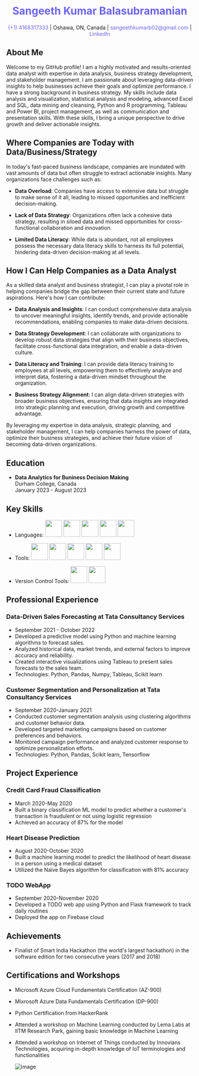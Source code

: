 <div align="center">
  <h1 style="color:#6C63FF;">Sangeeth Kumar Balasubramanian</h1>

  <p>
    <a href="tel:+14168317333" style="text-decoration:none; color:#6C63FF;">(+1) 4168317333</a> |
    Oshawa, ON, Canada |
    <a href="mailto:sangeethkumarb02@gmail.com" style="text-decoration:none; color:#6C63FF;">sangeethkumarb02@gmail.com</a> |
    <a href="https://www.linkedin.com/in/Sangeeth-kumar-18b5b915a" style="text-decoration:none; color:#6C63FF;">LinkedIn</a>
  </p>
</div>

## About Me
Welcome to my GitHub profile! I am a highly motivated and results-oriented data analyst with expertise in data analysis, business strategy development, and stakeholder management. I am passionate about leveraging data-driven insights to help businesses achieve their goals and optimize performance.
I have a strong background in business strategy. My skills include data analysis and visualization, statistical analysis and modeling, advanced Excel and SQL, data mining and cleansing, Python and R programming, Tableau and Power BI, project management, as well as communication and presentation skills. With these skills, I bring a unique perspective to drive growth and deliver actionable insights.

## Where Companies are Today with Data/Business/Strategy

In today's fast-paced business landscape, companies are inundated with vast amounts of data but often struggle to extract actionable insights. Many organizations face challenges such as:

- **Data Overload**: Companies have access to extensive data but struggle to make sense of it all, leading to missed opportunities and inefficient decision-making.

- **Lack of Data Strategy**: Organizations often lack a cohesive data strategy, resulting in siloed data and missed opportunities for cross-functional collaboration and innovation.

- **Limited Data Literacy**: While data is abundant, not all employees possess the necessary data literacy skills to harness its full potential, hindering data-driven decision-making at all levels.

## How I Can Help Companies as a Data Analyst

As a skilled data analyst and business strategist, I can play a pivotal role in helping companies bridge the gap between their current state and future aspirations. Here's how I can contribute:

- **Data Analysis and Insights**: I can conduct comprehensive data analysis to uncover meaningful insights, identify trends, and provide actionable recommendations, enabling companies to make data-driven decisions.

- **Data Strategy Development**: I can collaborate with organizations to develop robust data strategies that align with their business objectives, facilitate cross-functional data integration, and enable a data-driven culture.

- **Data Literacy and Training**: I can provide data literacy training to employees at all levels, empowering them to effectively analyze and interpret data, fostering a data-driven mindset throughout the organization.

- **Business Strategy Alignment**: I can align data-driven strategies with broader business objectives, ensuring that data insights are integrated into strategic planning and execution, driving growth and competitive advantage.

By leveraging my expertise in data analysis, strategic planning, and stakeholder management, I can help companies harness the power of data, optimize their business strategies, and achieve their future vision of becoming data-driven organizations.

## Education
- **Data Analytics for Buniness Decision Making**  
  Durham College, Canada  
  January 2023 - August 2023  

## Key Skills
- Languages: <img src="https://cdn.jsdelivr.net/gh/devicons/devicon/icons/python/python-original-wordmark.svg" width="45" height="45"/>  <img src="https://cdn.jsdelivr.net/gh/devicons/devicon/icons/javascript/javascript-original.svg" width="45" height="45"/>  <img src="https://cdn.jsdelivr.net/gh/devicons/devicon/icons/html5/html5-original-wordmark.svg" width="45" height="45"/>  <img src="https://cdn.jsdelivr.net/gh/devicons/devicon/icons/css3/css3-original-wordmark.svg" width="45" height="45"/>  <img src="https://cdn.jsdelivr.net/gh/devicons/devicon/icons/mysql/mysql-original-wordmark.svg" width="45" height="45" />

- Tools: <img src="https://cdn.jsdelivr.net/gh/devicons/devicon/icons/pandas/pandas-original-wordmark.svg" width="45" height="45" /> <img src="https://cdn.jsdelivr.net/gh/devicons/devicon/icons/numpy/numpy-original-wordmark.svg" width="45" height="45" /> <img src="https://cdn.jsdelivr.net/gh/devicons/devicon/icons/jenkins/jenkins-original.svg" width="45" height="45"/> <img src="https://cdn.jsdelivr.net/gh/devicons/devicon/icons/selenium/selenium-original.svg" width="45" height="45" /> <img src="https://cdn.jsdelivr.net/gh/devicons/devicon/icons/cucumber/cucumber-plain-wordmark.svg" width="45" height="45" />


- Version Control Tools: <img src="https://cdn.jsdelivr.net/gh/devicons/devicon/icons/git/git-original-wordmark.svg" width="45" height="45" /> <img src="https://cdn.jsdelivr.net/gh/devicons/devicon/icons/subversion/subversion-original-wordmark.svg" width="45" height="45" />


## Professional Experience
### Data-Driven Sales Forecasting at Tata Consultancy Services
- September 2021 - October 2022
- Developed a predictive model using Python and machine learning algorithms to forecast sales.
- Analyzed historical data, market trends, and external factors to improve accuracy and reliability.
- Created interactive visualizations using Tableau to present sales forecasts to the sales team.
- Technologies: Python, Pandas, Numpy, Tableau, Scikit learn

### Customer Segmentation and Personalization at Tata Consultancy Services
- September 2020-January 2021
- Conducted customer segmentation analysis using clustering algorithms and customer behavior data.
- Developed targeted marketing campaigns based on customer preferences and behaviors.
- Monitored campaign performance and analyzed customer response to optimize personalization efforts.
- Technologies: Python, Pandas, Scikit learn, Tensorflow

## Project Experience
### Credit Card Fraud Classification
- March 2020-May 2020
- Built a binary classification ML model to predict whether a customer's transaction is fraudulent or not using logistic regression
- Achieved an accuracy of 87% for the model

### Heart Disease Prediction
- August 2020-October 2020
- Built a machine learning model to predict the likelihood of heart disease in a person using a medical dataset
- Utilized the Naïve Bayes algorithm for classification with 81% accuracy

### TODO WebApp
- September 2020-November 2020
- Developed a TODO web app using Python and Flask framework to track daily routines
- Deployed the app on Firebase cloud

 
## Achievements
- Finalist of Smart India Hackathon (the world's largest hackathon) in the software edition for two consecutive years (2017 and 2018)

## Certifications and Workshops
- Microsoft Azure Cloud Fundamentals Certification (AZ-900)
- Mixrosoft Azure Data Fundamentals Certification (DP-900)
- Python Certification from HackerRank
- Attended a workshop on Machine Learning conducted by Lema Labs at IITM Research Park, gaining basic knowledge in Machine Learning
- Attended a workshop on Internet of Things conducted by Innovians Technologies, acquiring in-depth knowledge of IoT terminologies and functionalities

  ![image](https://github.com/sangeethbatman/sangeethbatman/assets/35595322/95ced404-feca-416d-b505-8a65a7824828)</div>

